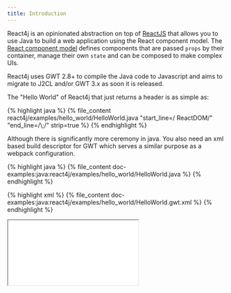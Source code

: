 ```yaml
---
title: Introduction
---
```


React4j is an opinionated abstraction on top of [ReactJS](https://reactjs.org) that allows you to use Java
to build a web application using the React component model. The [React component model](https://reactjs.org/docs/react-component.html)
defines components that are passed `props` by their container, manage their own `state` and can be composed
to make complex UIs.

React4j uses GWT 2.8+ to compile the Java code to Javascript and aims to migrate to J2CL and/or GWT 3.x as
soon it is released.

The "Hello World" of React4j that just returns a header is as simple as:

<div class="example">
{% highlight java %}
{% file_content react4j/examples/hello_world/HelloWorld.java "start_line=/ ReactDOM/" "end_line=/\;/" strip=true %}
{% endhighlight %}
</div>

Although there is significantly more ceremony in java. You also need an xml based build descriptor for GWT which
serves a similar purpose as a webpack configuration.

<div class="example">
<div>
{% highlight java %}
{% file_content doc-examples:java:react4j/examples/hello_world/HelloWorld.java %}
{% endhighlight %}
&nbsp;

{% highlight xml %}
{% file_content doc-examples:java:react4j/examples/hello_world/HelloWorld.gwt.xml %}
{% endhighlight %}
</div>
<iframe src="{{ site.baseurl }}/examples/hello_world.html"></iframe>
</div>
